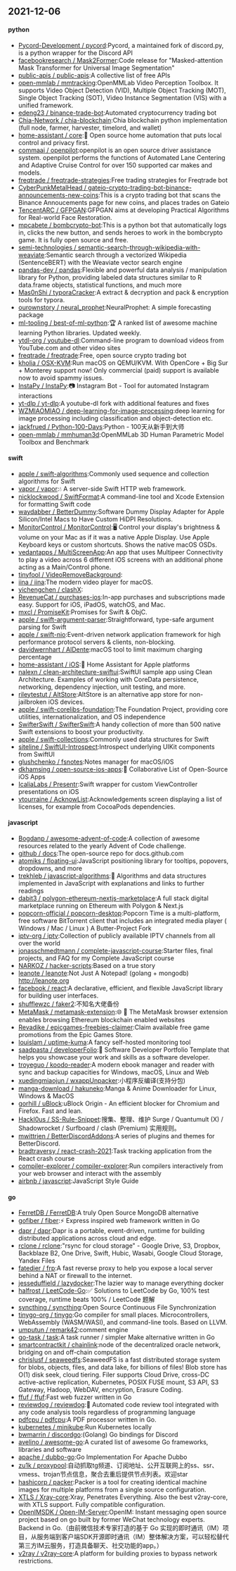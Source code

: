 ## 2021-12-06

#### python
* [Pycord-Development / pycord](https://github.com/Pycord-Development/pycord):Pycord, a maintained fork of discord.py, is a python wrapper for the Discord API
* [facebookresearch / Mask2Former](https://github.com/facebookresearch/Mask2Former):Code release for "Masked-attention Mask Transformer for Universal Image Segmentation"
* [public-apis / public-apis](https://github.com/public-apis/public-apis):A collective list of free APIs
* [open-mmlab / mmtracking](https://github.com/open-mmlab/mmtracking):OpenMMLab Video Perception Toolbox. It supports Video Object Detection (VID), Multiple Object Tracking (MOT), Single Object Tracking (SOT), Video Instance Segmentation (VIS) with a unified framework.
* [edeng23 / binance-trade-bot](https://github.com/edeng23/binance-trade-bot):Automated cryptocurrency trading bot
* [Chia-Network / chia-blockchain](https://github.com/Chia-Network/chia-blockchain):Chia blockchain python implementation (full node, farmer, harvester, timelord, and wallet)
* [home-assistant / core](https://github.com/home-assistant/core):🏡
Open source home automation that puts local control and privacy first.
* [commaai / openpilot](https://github.com/commaai/openpilot):openpilot is an open source driver assistance system. openpilot performs the functions of Automated Lane Centering and Adaptive Cruise Control for over 150 supported car makes and models.
* [freqtrade / freqtrade-strategies](https://github.com/freqtrade/freqtrade-strategies):Free trading strategies for Freqtrade bot
* [CyberPunkMetalHead / gateio-crypto-trading-bot-binance-announcements-new-coins](https://github.com/CyberPunkMetalHead/gateio-crypto-trading-bot-binance-announcements-new-coins):This is a crypto trading bot that scans the Binance Annoucements page for new coins, and places trades on Gateio
* [TencentARC / GFPGAN](https://github.com/TencentARC/GFPGAN):GFPGAN aims at developing Practical Algorithms for Real-world Face Restoration.
* [mpcabete / bombcrypto-bot](https://github.com/mpcabete/bombcrypto-bot):This is a python bot that automatically logs in, clicks the new button, and sends heroes to work in the bombcrypto game. It is fully open source and free.
* [semi-technologies / semantic-search-through-wikipedia-with-weaviate](https://github.com/semi-technologies/semantic-search-through-wikipedia-with-weaviate):Semantic search through a vectorized Wikipedia (SentenceBERT) with the Weaviate vector search engine
* [pandas-dev / pandas](https://github.com/pandas-dev/pandas):Flexible and powerful data analysis / manipulation library for Python, providing labeled data structures similar to R data.frame objects, statistical functions, and much more
* [Mas0nShi / typoraCracker](https://github.com/Mas0nShi/typoraCracker):A extract & decryption and pack & encryption tools for typora.
* [ourownstory / neural_prophet](https://github.com/ourownstory/neural_prophet):NeuralProphet: A simple forecasting package
* [ml-tooling / best-of-ml-python](https://github.com/ml-tooling/best-of-ml-python):🏆
A ranked list of awesome machine learning Python libraries. Updated weekly.
* [ytdl-org / youtube-dl](https://github.com/ytdl-org/youtube-dl):Command-line program to download videos from YouTube.com and other video sites
* [freqtrade / freqtrade](https://github.com/freqtrade/freqtrade):Free, open source crypto trading bot
* [kholia / OSX-KVM](https://github.com/kholia/OSX-KVM):Run macOS on QEMU/KVM. With OpenCore + Big Sur + Monterey support now! Only commercial (paid) support is available now to avoid spammy issues.
* [InstaPy / InstaPy](https://github.com/InstaPy/InstaPy):📷
Instagram Bot - Tool for automated Instagram interactions
* [yt-dlp / yt-dlp](https://github.com/yt-dlp/yt-dlp):A youtube-dl fork with additional features and fixes
* [WZMIAOMIAO / deep-learning-for-image-processing](https://github.com/WZMIAOMIAO/deep-learning-for-image-processing):deep learning for image processing including classification and object-detection etc.
* [jackfrued / Python-100-Days](https://github.com/jackfrued/Python-100-Days):Python - 100天从新手到大师
* [open-mmlab / mmhuman3d](https://github.com/open-mmlab/mmhuman3d):OpenMMLab 3D Human Parametric Model Toolbox and Benchmark

#### swift
* [apple / swift-algorithms](https://github.com/apple/swift-algorithms):Commonly used sequence and collection algorithms for Swift
* [vapor / vapor](https://github.com/vapor/vapor):💧
A server-side Swift HTTP web framework.
* [nicklockwood / SwiftFormat](https://github.com/nicklockwood/SwiftFormat):A command-line tool and Xcode Extension for formatting Swift code
* [waydabber / BetterDummy](https://github.com/waydabber/BetterDummy):Software Dummy Display Adapter for Apple Silicon/Intel Macs to Have Custom HiDPI Resolutions.
* [MonitorControl / MonitorControl](https://github.com/MonitorControl/MonitorControl):🖥
Control your display's brightness & volume on your Mac as if it was a native Apple Display. Use Apple Keyboard keys or custom shortcuts. Shows the native macOS OSDs.
* [vedantapps / MultiScreenApp](https://github.com/vedantapps/MultiScreenApp):An app that uses Multipeer Connectivity to play a video across 6 different iOS screens with an additional phone acting as a Main/Control phone.
* [tinyfool / VideoRemoveBackground](https://github.com/tinyfool/VideoRemoveBackground):
* [iina / iina](https://github.com/iina/iina):The modern video player for macOS.
* [yichengchen / clashX](https://github.com/yichengchen/clashX):
* [RevenueCat / purchases-ios](https://github.com/RevenueCat/purchases-ios):In-app purchases and subscriptions made easy. Support for iOS, iPadOS, watchOS, and Mac.
* [mxcl / PromiseKit](https://github.com/mxcl/PromiseKit):Promises for Swift & ObjC.
* [apple / swift-argument-parser](https://github.com/apple/swift-argument-parser):Straightforward, type-safe argument parsing for Swift
* [apple / swift-nio](https://github.com/apple/swift-nio):Event-driven network application framework for high performance protocol servers & clients, non-blocking.
* [davidwernhart / AlDente](https://github.com/davidwernhart/AlDente):macOS tool to limit maximum charging percentage
* [home-assistant / iOS](https://github.com/home-assistant/iOS):📱
Home Assistant for Apple platforms
* [nalexn / clean-architecture-swiftui](https://github.com/nalexn/clean-architecture-swiftui):SwiftUI sample app using Clean Architecture. Examples of working with CoreData persistence, networking, dependency injection, unit testing, and more.
* [rileytestut / AltStore](https://github.com/rileytestut/AltStore):AltStore is an alternative app store for non-jailbroken iOS devices.
* [apple / swift-corelibs-foundation](https://github.com/apple/swift-corelibs-foundation):The Foundation Project, providing core utilities, internationalization, and OS independence
* [SwifterSwift / SwifterSwift](https://github.com/SwifterSwift/SwifterSwift):A handy collection of more than 500 native Swift extensions to boost your productivity.
* [apple / swift-collections](https://github.com/apple/swift-collections):Commonly used data structures for Swift
* [siteline / SwiftUI-Introspect](https://github.com/siteline/SwiftUI-Introspect):Introspect underlying UIKit components from SwiftUI
* [glushchenko / fsnotes](https://github.com/glushchenko/fsnotes):Notes manager for macOS/iOS
* [dkhamsing / open-source-ios-apps](https://github.com/dkhamsing/open-source-ios-apps):📱
Collaborative List of Open-Source iOS Apps
* [IcaliaLabs / Presentr](https://github.com/IcaliaLabs/Presentr):Swift wrapper for custom ViewController presentations on iOS
* [vtourraine / AcknowList](https://github.com/vtourraine/AcknowList):Acknowledgements screen displaying a list of licenses, for example from CocoaPods dependencies.

#### javascript
* [Bogdanp / awesome-advent-of-code](https://github.com/Bogdanp/awesome-advent-of-code):A collection of awesome resources related to the yearly Advent of Code challenge.
* [github / docs](https://github.com/github/docs):The open-source repo for docs.github.com
* [atomiks / floating-ui](https://github.com/atomiks/floating-ui):JavaScript positioning library for tooltips, popovers, dropdowns, and more
* [trekhleb / javascript-algorithms](https://github.com/trekhleb/javascript-algorithms):📝
Algorithms and data structures implemented in JavaScript with explanations and links to further readings
* [dabit3 / polygon-ethereum-nextjs-marketplace](https://github.com/dabit3/polygon-ethereum-nextjs-marketplace):A full stack digital marketplace running on Ethereum with Polygon & Next.js
* [popcorn-official / popcorn-desktop](https://github.com/popcorn-official/popcorn-desktop):Popcorn Time is a multi-platform, free software BitTorrent client that includes an integrated media player ( Windows / Mac / Linux ) A Butter-Project Fork
* [iptv-org / iptv](https://github.com/iptv-org/iptv):Collection of publicly available IPTV channels from all over the world
* [jonasschmedtmann / complete-javascript-course](https://github.com/jonasschmedtmann/complete-javascript-course):Starter files, final projects, and FAQ for my Complete JavaScript course
* [NARKOZ / hacker-scripts](https://github.com/NARKOZ/hacker-scripts):Based on a true story
* [leanote / leanote](https://github.com/leanote/leanote):Not Just A Notepad! (golang + mongodb) http://leanote.org
* [facebook / react](https://github.com/facebook/react):A declarative, efficient, and flexible JavaScript library for building user interfaces.
* [shufflewzc / faker2](https://github.com/shufflewzc/faker2):不知名大佬备份
* [MetaMask / metamask-extension](https://github.com/MetaMask/metamask-extension):🌐
🔌
The MetaMask browser extension enables browsing Ethereum blockchain enabled websites
* [Revadike / epicgames-freebies-claimer](https://github.com/Revadike/epicgames-freebies-claimer):Claim available free game promotions from the Epic Games Store.
* [louislam / uptime-kuma](https://github.com/louislam/uptime-kuma):A fancy self-hosted monitoring tool
* [saadpasta / developerFolio](https://github.com/saadpasta/developerFolio):🚀
Software Developer Portfolio Template that helps you showcase your work and skills as a software developer.
* [troyeguo / koodo-reader](https://github.com/troyeguo/koodo-reader):A modern ebook manager and reader with sync and backup capacities for Windows, macOS, Linux and Web
* [xuedingmiaojun / wxappUnpacker](https://github.com/xuedingmiaojun/wxappUnpacker):小程序反编译(支持分包)
* [manga-download / hakuneko](https://github.com/manga-download/hakuneko):Manga & Anime Downloader for Linux, Windows & MacOS
* [gorhill / uBlock](https://github.com/gorhill/uBlock):uBlock Origin - An efficient blocker for Chromium and Firefox. Fast and lean.
* [Hackl0us / SS-Rule-Snippet](https://github.com/Hackl0us/SS-Rule-Snippet):搜集、整理、维护 Surge / Quantumult (X) / Shadowrocket / Surfboard / clash (Premium) 实用规则。
* [mwittrien / BetterDiscordAddons](https://github.com/mwittrien/BetterDiscordAddons):A series of plugins and themes for BetterDiscord.
* [bradtraversy / react-crash-2021](https://github.com/bradtraversy/react-crash-2021):Task tracking application from the React crash course
* [compiler-explorer / compiler-explorer](https://github.com/compiler-explorer/compiler-explorer):Run compilers interactively from your web browser and interact with the assembly
* [airbnb / javascript](https://github.com/airbnb/javascript):JavaScript Style Guide

#### go
* [FerretDB / FerretDB](https://github.com/FerretDB/FerretDB):A truly Open Source MongoDB alternative
* [gofiber / fiber](https://github.com/gofiber/fiber):⚡️
Express inspired web framework written in Go
* [dapr / dapr](https://github.com/dapr/dapr):Dapr is a portable, event-driven, runtime for building distributed applications across cloud and edge.
* [rclone / rclone](https://github.com/rclone/rclone):"rsync for cloud storage" - Google Drive, S3, Dropbox, Backblaze B2, One Drive, Swift, Hubic, Wasabi, Google Cloud Storage, Yandex Files
* [fatedier / frp](https://github.com/fatedier/frp):A fast reverse proxy to help you expose a local server behind a NAT or firewall to the internet.
* [jesseduffield / lazydocker](https://github.com/jesseduffield/lazydocker):The lazier way to manage everything docker
* [halfrost / LeetCode-Go](https://github.com/halfrost/LeetCode-Go):✅
Solutions to LeetCode by Go, 100% test coverage, runtime beats 100% / LeetCode 题解
* [syncthing / syncthing](https://github.com/syncthing/syncthing):Open Source Continuous File Synchronization
* [tinygo-org / tinygo](https://github.com/tinygo-org/tinygo):Go compiler for small places. Microcontrollers, WebAssembly (WASM/WASI), and command-line tools. Based on LLVM.
* [umputun / remark42](https://github.com/umputun/remark42):comment engine
* [go-task / task](https://github.com/go-task/task):A task runner / simpler Make alternative written in Go
* [smartcontractkit / chainlink](https://github.com/smartcontractkit/chainlink):node of the decentralized oracle network, bridging on and off-chain computation
* [chrislusf / seaweedfs](https://github.com/chrislusf/seaweedfs):SeaweedFS is a fast distributed storage system for blobs, objects, files, and data lake, for billions of files! Blob store has O(1) disk seek, cloud tiering. Filer supports Cloud Drive, cross-DC active-active replication, Kubernetes, POSIX FUSE mount, S3 API, S3 Gateway, Hadoop, WebDAV, encryption, Erasure Coding.
* [ffuf / ffuf](https://github.com/ffuf/ffuf):Fast web fuzzer written in Go
* [reviewdog / reviewdog](https://github.com/reviewdog/reviewdog):🐶
Automated code review tool integrated with any code analysis tools regardless of programming language
* [pdfcpu / pdfcpu](https://github.com/pdfcpu/pdfcpu):A PDF processor written in Go.
* [kubernetes / minikube](https://github.com/kubernetes/minikube):Run Kubernetes locally
* [bwmarrin / discordgo](https://github.com/bwmarrin/discordgo):(Golang) Go bindings for Discord
* [avelino / awesome-go](https://github.com/avelino/awesome-go):A curated list of awesome Go frameworks, libraries and software
* [apache / dubbo-go](https://github.com/apache/dubbo-go):Go Implementation For Apache Dubbo
* [zu1k / proxypool](https://github.com/zu1k/proxypool):自动抓取tg频道、订阅地址、公开互联网上的ss、ssr、vmess、trojan节点信息，聚合去重后提供节点列表。欢迎star
* [hashicorp / packer](https://github.com/hashicorp/packer):Packer is a tool for creating identical machine images for multiple platforms from a single source configuration.
* [XTLS / Xray-core](https://github.com/XTLS/Xray-core):Xray, Penetrates Everything. Also the best v2ray-core, with XTLS support. Fully compatible configuration.
* [OpenIMSDK / Open-IM-Server](https://github.com/OpenIMSDK/Open-IM-Server):OpenIM: Instant messaging open source project based on go built by former WeChat technology experts. Backend in Go.（由前微信技术专家打造的基于 Go 实现的即时通讯（IM）项目，从服务端到客户端SDK开源即时通讯（IM）整体解决方案，可以轻松替代第三方IM云服务，打造具备聊天、社交功能的app。）
* [v2ray / v2ray-core](https://github.com/v2ray/v2ray-core):A platform for building proxies to bypass network restrictions.
